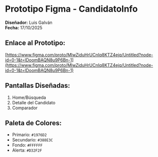 # Prototipo Figma - CandidatoInfo

**Diseñador:** Luis Galván  
**Fecha:** 17/10/2025

## Enlace al Prototipo:
[https://www.figma.com/proto/MIwZiduHrUCnIq8KTZ4ejq/Untitled?node-id=0-1&t=lDoomBAQN8u9P6Bn-1](https://www.figma.com/proto/MIwZiduHrUCnIq8KTZ4ejq/Untitled?node-id=0-1&t=lDoomBAQN8u9P6Bn-1)

## Pantallas Diseñadas:
1. Home/Búsqueda  
2. Detalle del Candidato  
3. Comparador  

## Paleta de Colores:
- Primario: `#1976D2`
- Secundario: `#388E3C`
- Fondo: `#FFFFFF`
- Alerta: `#D32F2F`
